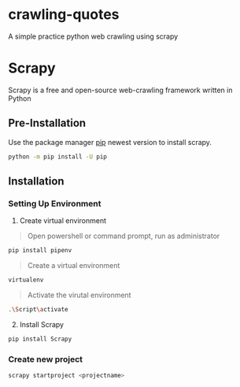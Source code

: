# crawling-quotes
A simple practice python web crawling using scrapy 

# Scrapy
Scrapy is a free and open-source web-crawling framework written in Python

## Pre-Installation

Use the package manager [pip](https://pip.pypa.io/en/stable/installing/) newest version to install scrapy.

```bash
python -m pip install -U pip
```

## Installation
### Setting Up Environment
1. Create virtual environment
> Open powershell or command prompt, run as administrator
```bash
pip install pipenv
```
> Create a virtual environment
```bash
virtualenv 
```

> Activate the virutal environment
```bash
.\Script\activate
```

2. Install Scrapy
```bash
pip install Scrapy
```

### Create new project 
```bash
scrapy startproject <projectname>

